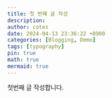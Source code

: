 ```yaml
---
title: 첫 번째 글 작성
description:
author: cotes
date: 2024-04-13 23:36:22 +0900
categories: [Blogging, Demo]
tags: [typography]
pin: true
math: true
mermaid: true
---
```


첫번째 글 작성합니다.